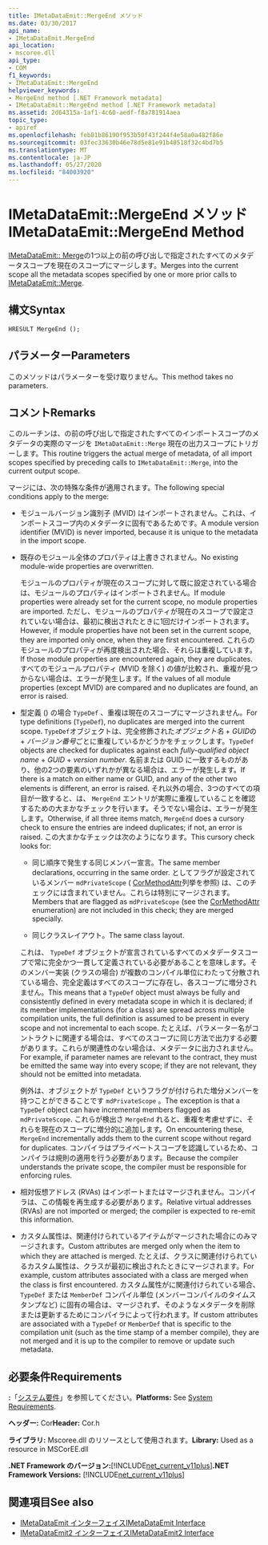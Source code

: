 ```yaml
---
title: IMetaDataEmit::MergeEnd メソッド
ms.date: 03/30/2017
api_name:
- IMetaDataEmit.MergeEnd
api_location:
- mscoree.dll
api_type:
- COM
f1_keywords:
- IMetaDataEmit::MergeEnd
helpviewer_keywords:
- MergeEnd method [.NET Framework metadata]
- IMetaDataEmit::MergeEnd method [.NET Framework metadata]
ms.assetid: 2d64315a-1af1-4c60-aedf-f8a781914aea
topic_type:
- apiref
ms.openlocfilehash: feb81b86190f953b50f43f244f4e58a0a482f86e
ms.sourcegitcommit: 03fec33630b46e78d5e81e91b40518f32c4bd7b5
ms.translationtype: MT
ms.contentlocale: ja-JP
ms.lasthandoff: 05/27/2020
ms.locfileid: "84003920"
---
```

# <a name="imetadataemitmergeend-method"></a><span data-ttu-id="5f8ba-102">IMetaDataEmit::MergeEnd メソッド</span><span class="sxs-lookup"><span data-stu-id="5f8ba-102">IMetaDataEmit::MergeEnd Method</span></span>

<span data-ttu-id="5f8ba-103">[IMetaDataEmit:: Merge](imetadataemit-merge-method.md)の1つ以上の前の呼び出しで指定されたすべてのメタデータスコープを現在のスコープにマージします。</span><span class="sxs-lookup"><span data-stu-id="5f8ba-103">Merges into the current scope all the metadata scopes specified by one or more prior calls to [IMetaDataEmit::Merge](imetadataemit-merge-method.md).</span></span>

## <a name="syntax"></a><span data-ttu-id="5f8ba-104">構文</span><span class="sxs-lookup"><span data-stu-id="5f8ba-104">Syntax</span></span>

```cppcpp
HRESULT MergeEnd ();
```

## <a name="parameters"></a><span data-ttu-id="5f8ba-105">パラメーター</span><span class="sxs-lookup"><span data-stu-id="5f8ba-105">Parameters</span></span>

<span data-ttu-id="5f8ba-106">このメソッドはパラメーターを受け取りません。</span><span class="sxs-lookup"><span data-stu-id="5f8ba-106">This method takes no parameters.</span></span>

## <a name="remarks"></a><span data-ttu-id="5f8ba-107">コメント</span><span class="sxs-lookup"><span data-stu-id="5f8ba-107">Remarks</span></span>

<span data-ttu-id="5f8ba-108">このルーチンは、の前の呼び出しで指定されたすべてのインポートスコープのメタデータの実際のマージを `IMetaDataEmit::Merge` 現在の出力スコープにトリガーします。</span><span class="sxs-lookup"><span data-stu-id="5f8ba-108">This routine triggers the actual merge of metadata, of all import scopes specified by preceding calls to `IMetaDataEmit::Merge`, into the current output scope.</span></span>

<span data-ttu-id="5f8ba-109">マージには、次の特殊な条件が適用されます。</span><span class="sxs-lookup"><span data-stu-id="5f8ba-109">The following special conditions apply to the merge:</span></span>

- <span data-ttu-id="5f8ba-110">モジュールバージョン識別子 (MVID) はインポートされません。これは、インポートスコープ内のメタデータに固有であるためです。</span><span class="sxs-lookup"><span data-stu-id="5f8ba-110">A module version identifier (MVID) is never imported, because it is unique to the metadata in the import scope.</span></span>

- <span data-ttu-id="5f8ba-111">既存のモジュール全体のプロパティは上書きされません。</span><span class="sxs-lookup"><span data-stu-id="5f8ba-111">No existing module-wide properties are overwritten.</span></span>

  <span data-ttu-id="5f8ba-112">モジュールのプロパティが現在のスコープに対して既に設定されている場合は、モジュールのプロパティはインポートされません。</span><span class="sxs-lookup"><span data-stu-id="5f8ba-112">If module properties were already set for the current scope, no module properties are imported.</span></span> <span data-ttu-id="5f8ba-113">ただし、モジュールのプロパティが現在のスコープで設定されていない場合は、最初に検出されたときに1回だけインポートされます。</span><span class="sxs-lookup"><span data-stu-id="5f8ba-113">However, if module properties have not been set in the current scope, they are imported only once, when they are first encountered.</span></span> <span data-ttu-id="5f8ba-114">これらのモジュールのプロパティが再度検出された場合、それらは重複しています。</span><span class="sxs-lookup"><span data-stu-id="5f8ba-114">If those module properties are encountered again, they are duplicates.</span></span> <span data-ttu-id="5f8ba-115">すべてのモジュールプロパティ (MVID を除く) の値が比較され、重複が見つからない場合は、エラーが発生します。</span><span class="sxs-lookup"><span data-stu-id="5f8ba-115">If the values of all module properties (except MVID) are compared and no duplicates are found, an error is raised.</span></span>

- <span data-ttu-id="5f8ba-116">型定義 () の場合 `TypeDef` 、重複は現在のスコープにマージされません。</span><span class="sxs-lookup"><span data-stu-id="5f8ba-116">For type definitions (`TypeDef`), no duplicates are merged into the current scope.</span></span> <span data-ttu-id="5f8ba-117">`TypeDef`オブジェクトは、完全修飾された*オブジェクト名*  +  *GUID*の  +  *バージョン番号*ごとに重複しているかどうかをチェックします。</span><span class="sxs-lookup"><span data-stu-id="5f8ba-117">`TypeDef` objects are checked for duplicates against each *fully-qualified object name* + *GUID* + *version number*.</span></span> <span data-ttu-id="5f8ba-118">名前または GUID に一致するものがあり、他の2つの要素のいずれかが異なる場合は、エラーが発生します。</span><span class="sxs-lookup"><span data-stu-id="5f8ba-118">If there is a match on either name or GUID, and any of the other two elements is different, an error is raised.</span></span> <span data-ttu-id="5f8ba-119">それ以外の場合、3つのすべての項目が一致すると、は、 `MergeEnd` エントリが実際に重複していることを確認するための大まかなチェックを行います。そうでない場合は、エラーが発生します。</span><span class="sxs-lookup"><span data-stu-id="5f8ba-119">Otherwise, if all three items match, `MergeEnd` does a cursory check to ensure the entries are indeed duplicates; if not, an error is raised.</span></span> <span data-ttu-id="5f8ba-120">この大まかなチェックは次のようになります。</span><span class="sxs-lookup"><span data-stu-id="5f8ba-120">This cursory check looks for:</span></span>

  - <span data-ttu-id="5f8ba-121">同じ順序で発生する同じメンバー宣言。</span><span class="sxs-lookup"><span data-stu-id="5f8ba-121">The same member declarations, occurring in the same order.</span></span> <span data-ttu-id="5f8ba-122">としてフラグが設定されているメンバー `mdPrivateScope` ( [CorMethodAttr](cormethodattr-enumeration.md)列挙を参照) は、このチェックには含まれていません。これらは特別にマージされます。</span><span class="sxs-lookup"><span data-stu-id="5f8ba-122">Members that are flagged as `mdPrivateScope` (see the [CorMethodAttr](cormethodattr-enumeration.md) enumeration) are not included in this check; they are merged specially.</span></span>

  - <span data-ttu-id="5f8ba-123">同じクラスレイアウト。</span><span class="sxs-lookup"><span data-stu-id="5f8ba-123">The same class layout.</span></span>

  <span data-ttu-id="5f8ba-124">これは、 `TypeDef` オブジェクトが宣言されているすべてのメタデータスコープで常に完全かつ一貫して定義されている必要があることを意味します。そのメンバー実装 (クラスの場合) が複数のコンパイル単位にわたって分散されている場合、完全定義はすべてのスコープに存在し、各スコープに増分されません。</span><span class="sxs-lookup"><span data-stu-id="5f8ba-124">This means that a `TypeDef` object must always be fully and consistently defined in every metadata scope in which it is declared; if its member implementations (for a class) are spread across multiple compilation units, the full definition is assumed to be present in every scope and not incremental to each scope.</span></span> <span data-ttu-id="5f8ba-125">たとえば、パラメーター名がコントラクトに関連する場合は、すべてのスコープに同じ方法で出力する必要があります。これらが関連性のない場合は、メタデータに出力されません。</span><span class="sxs-lookup"><span data-stu-id="5f8ba-125">For example, if parameter names are relevant to the contract, they must be emitted the same way into every scope; if they are not relevant, they should not be emitted into metadata.</span></span>

  <span data-ttu-id="5f8ba-126">例外は、オブジェクトが `TypeDef` というフラグが付けられた増分メンバーを持つことができることです `mdPrivateScope` 。</span><span class="sxs-lookup"><span data-stu-id="5f8ba-126">The exception is that a `TypeDef` object can have incremental members flagged as `mdPrivateScope`.</span></span> <span data-ttu-id="5f8ba-127">これらが検出さ `MergeEnd` れると、重複を考慮せずに、それらを現在のスコープに増分的に追加します。</span><span class="sxs-lookup"><span data-stu-id="5f8ba-127">On encountering these, `MergeEnd` incrementally adds them to the current scope without regard for duplicates.</span></span> <span data-ttu-id="5f8ba-128">コンパイラはプライベートスコープを認識しているため、コンパイラは規則の適用を行う必要があります。</span><span class="sxs-lookup"><span data-stu-id="5f8ba-128">Because the compiler understands the private scope, the compiler must be responsible for enforcing rules.</span></span>

- <span data-ttu-id="5f8ba-129">相対仮想アドレス (RVAs) はインポートまたはマージされません。コンパイラは、この情報を再生成する必要があります。</span><span class="sxs-lookup"><span data-stu-id="5f8ba-129">Relative virtual addresses (RVAs) are not imported or merged; the compiler is expected to re-emit this information.</span></span>

- <span data-ttu-id="5f8ba-130">カスタム属性は、関連付けられているアイテムがマージされた場合にのみマージされます。</span><span class="sxs-lookup"><span data-stu-id="5f8ba-130">Custom attributes are merged only when the item to which they are attached is merged.</span></span> <span data-ttu-id="5f8ba-131">たとえば、クラスに関連付けられているカスタム属性は、クラスが最初に検出されたときにマージされます。</span><span class="sxs-lookup"><span data-stu-id="5f8ba-131">For example, custom attributes associated with a class are merged when the class is first encountered.</span></span> <span data-ttu-id="5f8ba-132">カスタム属性がに関連付けられている場合、 `TypeDef` または `MemberDef` コンパイル単位 (メンバーコンパイルのタイムスタンプなど) に固有の場合は、マージされず、そのようなメタデータを削除または更新するためにコンパイラによって行われます。</span><span class="sxs-lookup"><span data-stu-id="5f8ba-132">If custom attributes are associated with a `TypeDef` or `MemberDef` that is specific to the compilation unit (such as the time stamp of a member compile), they are not merged and it is up to the compiler to remove or update such metadata.</span></span>

## <a name="requirements"></a><span data-ttu-id="5f8ba-133">必要条件</span><span class="sxs-lookup"><span data-stu-id="5f8ba-133">Requirements</span></span>

<span data-ttu-id="5f8ba-134">**:**「[システム要件](../../get-started/system-requirements.md)」を参照してください。</span><span class="sxs-lookup"><span data-stu-id="5f8ba-134">**Platforms:** See [System Requirements](../../get-started/system-requirements.md).</span></span>

<span data-ttu-id="5f8ba-135">**ヘッダー:** Cor</span><span class="sxs-lookup"><span data-stu-id="5f8ba-135">**Header:** Cor.h</span></span>

<span data-ttu-id="5f8ba-136">**ライブラリ:** Mscoree.dll のリソースとして使用されます。</span><span class="sxs-lookup"><span data-stu-id="5f8ba-136">**Library:** Used as a resource in MSCorEE.dll</span></span>

<span data-ttu-id="5f8ba-137">**.NET Framework のバージョン:**[!INCLUDE[net_current_v11plus](../../../../includes/net-current-v11plus-md.md)]</span><span class="sxs-lookup"><span data-stu-id="5f8ba-137">**.NET Framework Versions:** [!INCLUDE[net_current_v11plus](../../../../includes/net-current-v11plus-md.md)]</span></span>

## <a name="see-also"></a><span data-ttu-id="5f8ba-138">関連項目</span><span class="sxs-lookup"><span data-stu-id="5f8ba-138">See also</span></span>

- [<span data-ttu-id="5f8ba-139">IMetaDataEmit インターフェイス</span><span class="sxs-lookup"><span data-stu-id="5f8ba-139">IMetaDataEmit Interface</span></span>](imetadataemit-interface.md)
- [<span data-ttu-id="5f8ba-140">IMetaDataEmit2 インターフェイス</span><span class="sxs-lookup"><span data-stu-id="5f8ba-140">IMetaDataEmit2 Interface</span></span>](imetadataemit2-interface.md)

